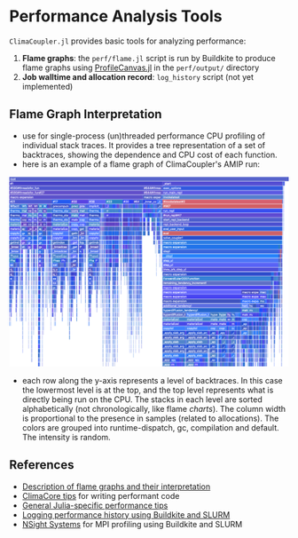 # Performance Analysis Tools

`ClimaCoupler.jl` provides basic tools for analyzing performance: 
1. **Flame graphs**: the `perf/flame.jl` script is run by Buildkite to produce flame graphs using [ProfileCanvas.jl](https://github.com/pfitzseb/ProfileCanvas.jl) in the `perf/output/` directory
2. **Job walltime and allocation record**: `log_history` script (not yet implemented)

## Flame Graph Interpretation
- use for single-process (un)threaded performance CPU profiling of individual stack traces. It provides a tree representation of a set of backtraces, showing the dependence and CPU cost of each function. 
- here is an example of a flame graph of ClimaCoupler's AMIP run:

![canvas](images/canvas_coupler.png)

- each row along the y-axis represents a level of backtraces. In this case the lowermost level is at the top, and the top level represents what is directly being run on the CPU. The stacks in each level are sorted alphabetically (not chronologically, like flame _charts_). The column width is proportional to the presence in samples (related to allocations). The colors are grouped into runtime-dispatch, gc, compilation and default. The intensity is random. 

## References
- [Description of flame graphs and their interpretation](https://github.com/CliMA/slurm-buildkite/wiki/Flame-Graphs)
- [ClimaCore tips](https://clima.github.io/ClimaCore.jl/dev/performance_tips/) for writing performant code
- [General Julia-specific performance tips](https://docs.julialang.org/en/v1/manual/performance-tips/)
- [Logging performance history using Buildkite and SLURM](https://github.com/CliMA/slurm-buildkite/wiki/Memory)
- [NSight Systems](https://github.com/CliMA/slurm-buildkite/wiki/Nsight-Systems) for MPI profiling using Buildkite and SLURM


